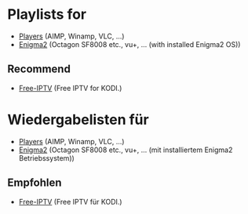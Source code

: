 # Playlists for

* [Players](https://github.com/Paderman/Free-Internet-Radio/tree/main/Playlist) (AIMP, Winamp, VLC, ...)
* [Enigma2](https://github.com/Paderman/Free-Internet-Radio/tree/main/Enigma2) (Octagon SF8008 etc., vu+, ... (with installed Enigma2 OS))

## Recommend ##
* [Free-IPTV](https://github.com/Free-IPTV/Countries) (Free IPTV for KODI.)

# Wiedergabelisten für

* [Players](https://github.com/Paderman/Free-Internet-Radio/tree/main/Playlist) (AIMP, Winamp, VLC, ...)
* [Enigma2](https://github.com/Paderman/Free-Internet-Radio/tree/main/Enigma2) (Octagon SF8008 etc., vu+, ... (mit installiertem Enigma2 Betriebssystem))

## Empfohlen ##
* [Free-IPTV](https://github.com/Free-IPTV/Countries) (Free IPTV für KODI.)
